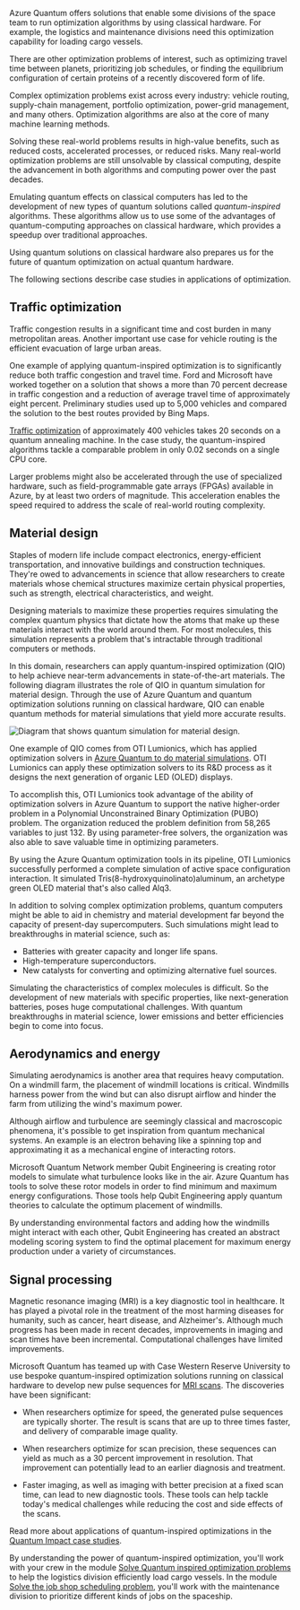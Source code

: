Azure Quantum offers solutions that enable some divisions of the space team to run optimization algorithms by using classical hardware. For example, the logistics and maintenance divisions need this optimization capability for loading cargo vessels.

There are other optimization problems of interest, such as optimizing travel time between planets, prioritizing job schedules, or finding the equilibrium configuration of certain proteins of a recently discovered form of life.

Complex optimization problems exist across every industry: vehicle routing, supply-chain management, portfolio optimization, power-grid management, and many others. Optimization algorithms are also at the core of many machine learning methods.

Solving these real-world problems results in high-value benefits, such as reduced costs, accelerated processes, or reduced risks. Many real-world optimization problems are still unsolvable by classical computing, despite the advancement in both algorithms and computing power over the past decades.

Emulating quantum effects on classical computers has led to the development of new types of quantum solutions called *quantum-inspired* algorithms. These algorithms allow us to use some of the advantages of quantum-computing approaches on classical hardware, which provides a speedup over traditional approaches.

Using quantum solutions on classical hardware also prepares us for the future of quantum optimization on actual quantum hardware.

The following sections describe case studies in applications of optimization.

## Traffic optimization

Traffic congestion results in a significant time and cost burden in many metropolitan areas. Another important use case for vehicle routing is the efficient evacuation of large urban areas.

One example of applying quantum-inspired optimization is to significantly reduce both traffic congestion and travel time. Ford and Microsoft have worked together on a solution that shows a more than 70 percent decrease in traffic congestion and a reduction of average travel time of approximately eight percent. Preliminary studies used up to 5,000 vehicles and compared the solution to the best routes provided by Bing Maps.

[Traffic optimization](https://arxiv.org/abs/1708.01625?azure-portal=true) of approximately 400 vehicles takes 20 seconds on a quantum annealing machine. In the case study, the quantum-inspired algorithms tackle a comparable problem in only 0.02 seconds on a single CPU core.

Larger problems might also be accelerated through the use of specialized hardware, such as field-programmable gate arrays (FPGAs) available in Azure, by at least two orders of magnitude. This acceleration enables the speed required to address the scale of real-world routing complexity.

## Material design

Staples of modern life include compact electronics, energy-efficient transportation, and innovative buildings and construction techniques. They're owed to advancements in science that allow researchers to create materials whose chemical structures maximize certain physical properties, such as strength, electrical characteristics, and weight.

Designing materials to maximize these properties requires simulating the complex quantum physics that dictate how the atoms that make up these materials interact with the world around them. For most molecules, this simulation represents a problem that's intractable through traditional computers or methods.

In this domain, researchers can apply quantum-inspired optimization (QIO) to help achieve near-term advancements in state-of-the-art materials. The following diagram illustrates the role of QIO in quantum simulation for material design. Through the use of Azure Quantum and quantum optimization solutions running on classical hardware, QIO can enable quantum methods for material simulations that yield more accurate results.

![Diagram that shows quantum simulation for material design.](../media/5-quantum-simulation.png)

One example of QIO comes from OTI Lumionics, which has applied optimization solvers in [Azure Quantum to do material simulations](https://cloudblogs.microsoft.com/quantum/2020/01/21/oti-lumionics-accelerating-materials-design-microsoft-azure-quantum/?azure-portal=true). OTI Lumionics can apply these optimization solvers to its R&D process as it designs the next generation of organic LED (OLED) displays.

To accomplish this, OTI Lumionics took advantage of the ability of optimization solvers in Azure Quantum to support the native higher-order problem in a Polynomial Unconstrained Binary Optimization (PUBO) problem. The organization reduced the problem definition from 58,265 variables to just 132. By using parameter-free solvers, the organization was also able to save valuable time in optimizing parameters.

By using the Azure Quantum optimization tools in its pipeline, OTI Lumionics successfully performed a complete simulation of active space configuration interaction. It simulated Tris(8-hydroxyquinolinato)aluminum, an archetype green OLED material that's also called Alq3.

In addition to solving complex optimization problems, quantum computers might be able to aid in chemistry and material development far beyond the capacity of present-day supercomputers. Such simulations might lead to breakthroughs in material science, such as:

- Batteries with greater capacity and longer life spans.
- High-temperature superconductors.
- New catalysts for converting and optimizing alternative fuel sources.

Simulating the characteristics of complex molecules is difficult. So the development of new materials with specific properties, like next-generation batteries, poses huge computational challenges. With quantum breakthroughs in material science, lower emissions and better efficiencies begin to come into focus.

## Aerodynamics and energy

Simulating aerodynamics is another area that requires heavy computation. On a windmill farm, the placement of windmill locations is critical. Windmills harness power from the wind but can also disrupt airflow and hinder the farm from utilizing the wind's maximum power.

Although airflow and turbulence are seemingly classical and macroscopic phenomena, it's possible to get inspiration from quantum mechanical systems. An example is an electron behaving like a spinning top and approximating it as a mechanical engine of interacting rotors.

Microsoft Quantum Network member Qubit Engineering is creating rotor models to simulate what turbulence looks like in the air. Azure Quantum has tools to solve these rotor models in order to find minimum and maximum energy configurations. Those tools help Qubit Engineering apply quantum theories to calculate the optimum placement of windmills.

By understanding environmental factors and adding how the windmills might interact with each other, Qubit Engineering has created an abstract modeling scoring system to find the optimal placement for maximum energy production under a variety of circumstances.

## Signal processing

Magnetic resonance imaging (MRI) is a key diagnostic tool in healthcare. It has played a pivotal role in the treatment of the most harming diseases for humanity, such as cancer, heart disease, and Alzheimer's. Although much progress has been made in recent decades, improvements in imaging and scan times have been incremental. Computational challenges have limited improvements.

Microsoft Quantum has teamed up with Case Western Reserve University to use bespoke quantum-inspired optimization solutions running on classical hardware to develop new pulse sequences for [MRI scans](https://news.microsoft.com/innovation-stories/quantum-computing-mri-cancer-treatment/?azure-portal=true). The discoveries have been significant:

- When researchers optimize for speed, the generated pulse sequences are typically shorter. The result is scans that are up to three times faster, and delivery of comparable image quality.

- When researchers optimize for scan precision, these sequences can yield as much as a 30 percent improvement in resolution. That improvement can potentially lead to an earlier diagnosis and treatment.

- Faster imaging, as well as imaging with better precision at a fixed scan time, can lead to new diagnostic tools. These tools can help tackle today's medical challenges while reducing the cost and side effects of the scans.

Read more about applications of quantum-inspired optimizations in the [Quantum Impact case studies](https://azure.microsoft.com/resources/whitepapers/search/?term=quantum).

By understanding the power of quantum-inspired optimization, you'll work with your crew in the module [Solve Quantum inspired optimization problems](/training/modules/solve-quantum-inspired-optimization-problems/?azure-portal=true) to help the logistics division efficiently load cargo vessels. In the module [Solve the job shop scheduling problem](/training/modules/solve-job-shop-optimization-azure-quantum/?azure-portal=true), you'll work with the maintenance division to prioritize different kinds of jobs on the spaceship.
